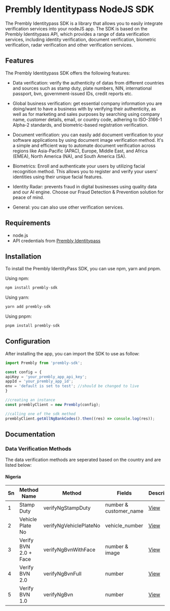 # Prembly Identitypass NodeJS SDK

The Prembly Identitypass SDK is a library that allows you to easily integrate verification services into your nodeJS app. The SDK is based on the Prembly Identitypass API, which provides a range of data verification services, including identity verification, document verification, biometric verification, radar verification and other verification services.

## Features

The Prembly Identitypass SDK offers the following features:

- Data verification: verify the authenticity of datas from different countries and sources such as stamp duty, plate numbers, NIN, international passport, bvn, government-issued IDs, credit reports etc.

- Global business verification: get essential company information you are doing/want to have a business with by verifying their authenticity, as well as for marketing and sales purposes by searching using company name, customer details, email, or country code, adhering to ISO-3166-1 Alpha-2 standards, and biometric-based registration verification.

- Document verification: you can easily add document verification to your software applications by using document image verification method. It's a simple and efficient way to automate document verification across regions like Asia-Pacific (APAC), Europe, Middle East, and Africa (EMEA), North America (NA), and South America (SA).

- Biometrics: Enroll and authenticate your users by utilizing facial recognition method. This allows you to register and verify your users' identities using their unique facial features.

- Identity Radar: prevents fraud in digital businesses using quality data and our AI engine. Choose our Fraud Detection & Prevention solution for peace of mind.

- General: you can also use other verification services.

## Requirements

- node.js
- API credentials from <a href="https://docs.prembly.com/docs/getting-the-live-api-keys" target="_blank">Prembly Identitypass</a>

## Installation

To install the Prembly IdentityPass SDK, you can use npm, yarn and pnpm.

Using npm:

```ts
npm install prembly-sdk
```

Using yarn:

```ts
yarn add prembly-sdk
```

Using pnpm:

```ts
pnpm install prembly-sdk
```

## Configuration

After installing the app, you can import the SDK to use as follow:

```ts
import Prembly from 'prembly-sdk';

const config = {
apiKey = 'your_prembly_app_api_key';
appId = 'your_prembly_app_id';
env = 'default is set to test'; //should be changed to live
}

//creating an instance
const premblyClient = new Prembly(config);

//calling one of the sdk method
premblyClient.getAllNgBankCodes().then((res) => console.log(res));

```

## Documentation

### Data Verification Methods

The data verification methods are seperated based on the country and are listed below:

#### Nigeria

| Sn  | Method Name           | Method                 | Fields                 | Description                                                                                |
| --- | --------------------- | ---------------------- | ---------------------- | ------------------------------------------------------------------------------------------ |
| 1   | Stamp Duty            | verifyNgStampDuty      | number & customer_name | <a href="https://docs.prembly.com/docs/stamp-duty-1" target="_blank">View</a>              |
| 2   | Vehicle Plate No      | verifyNgVehiclePlateNo | vehicle_number         | <a href="https://docs.prembly.com/docs/plate-number-verification" target="_blank">View</a> |
| 3   | Verify BVN 2.0 + Face | verifyNgBvnWithFace    | number & image         | <a href="https://docs.prembly.com/docs/bvn-20-face-validation" target="_blank">View</a>    |
| 4   | Verify BVN 2.0        | verifyNgBvnFull        | number                 | <a href="https://docs.prembly.com/docs/bvn-20" target="_blank">View</a>                    |
| 5   | Verify BVN 1.0        | verifyNgBvn            | number                 | <a href="https://docs.prembly.com/docs/bvn-10" target="_blank">View</a>                    |
